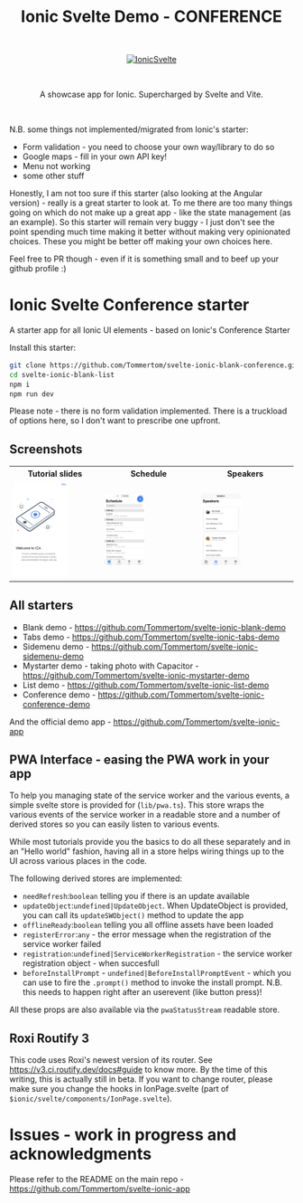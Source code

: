 
<h1 align="center"> Ionic Svelte Demo - CONFERENCE</h1> <br>
<p align="center">
  <a href="https://ionicsvelte.firebaseapp.com">
    <img alt="IonicSvelte" title="IonicSvelte" src="https://github.com/Tommertom/svelte-ionic-app/raw/master/src/static/assets/svelte-ionic-vite.png" width="350">
  </a>
</p>
<br>
<p align="center">
  A showcase app for Ionic. Supercharged by Svelte and Vite.
</p>
<br>

N.B. some things not implemented/migrated from Ionic's starter:
- Form validation - you need to choose your own way/library to do so
- Google maps - fill in your own API key!
- Menu not working
- some other stuff

Honestly, I am not too sure if this starter (also looking at the Angular version) - really is a great starter to look at. To me there are too many things going on which do not make up a great app - like the state management (as an example). So this starter will remain very buggy - I just don't see the point spending much time making it better without making very opinionated choices. These you might be better off making your own choices here.

Feel free to PR though - even if it is something small and to beef up your github profile :)


# Ionic Svelte Conference starter
A starter app for all Ionic UI elements - based on Ionic's Conference Starter

Install this starter:
```bash
git clone https://github.com/Tommertom/svelte-ionic-blank-conference.git 
cd svelte-ionic-blank-list
npm i
npm run dev
```

Please note - there is no form validation implemented. There is a truckload of options here, so I don't want to prescribe one upfront.

## Screenshots

<table>
  <tr>
    <th>Tutorial slides</th>
    <th>Schedule</th>
        <th>Speakers</th>
  </tr>
  <tr>
    <td>
<img alt="IonicSvelte" title="IonicSvelte" src="screenshots/localhost_3000_tabs_tab2(iPhone SE).png" width="65%" ></td>
    <td><img alt="IonicSvelte" title="IonicSvelte" src="screenshots/localhost_3000_tabs_tab2(iPhone SE) (1).png" width="45%"></td>
     <td><img alt="IonicSvelte" title="IonicSvelte" src="screenshots/localhost_3000_tabs_tab2(iPhone SE) (2).png" width="45%"></td>
     
  </tr> 
</table>

## All starters
* Blank demo - https://github.com/Tommertom/svelte-ionic-blank-demo
* Tabs demo - https://github.com/Tommertom/svelte-ionic-tabs-demo
* Sidemenu demo - https://github.com/Tommertom/svelte-ionic-sidemenu-demo
* Mystarter demo - taking photo with Capacitor - https://github.com/Tommertom/svelte-ionic-mystarter-demo
* List demo - https://github.com/Tommertom/svelte-ionic-list-demo
* Conference demo - https://github.com/Tommertom/svelte-ionic-conference-demo

And the official demo app - https://github.com/Tommertom/svelte-ionic-app

  
## PWA Interface - easing the PWA work in your app
To help you managing state of the service worker and the various events, a simple svelte store is provided for (`lib/pwa.ts`). This store wraps the various events of the service worker in a readable store and a number of derived stores so you can easily listen to various events.

While most tutorials provide you the basics to do all these separately and in an "Hello world" fashion, having all in a store helps wiring things up to the UI across various places in the code. 

The following derived stores are implemented:
- `needRefresh`:`boolean` telling you if there is an update available
- `updateObject`:`undefined|UpdateObject`. When UpdateObject is provided, you can call its `updateSWObject()` method to update the app
- `offlineReady`:`boolean` telling you all offline assets have been loaded
- `registerError`:`any` - the error message when the registration of the service worker failed
- `registration`:`undefined|ServiceWorkerRegistration` - the service worker registration object - when succesfull
- `beforeInstallPrompt` - `undefined|BeforeInstallPromptEvent` - which you can use to fire the `.prompt()` method to invoke the install prompt. N.B. this needs to happen right after an userevent (like button press)!

All these props are also available via the `pwaStatusStream` readable store.

## Roxi Routify 3
This code uses Roxi's newest version of its router. See https://v3.ci.routify.dev/docs#guide to know more. By the time of this writing, this is actually still in beta. If you want to change router, please make sure you change the hooks in IonPage.svelte (part of `$ionic/svelte/components/IonPage.svelte`).

# Issues - work in progress and acknowledgments
Please refer to the README on the main repo - https://github.com/Tommertom/svelte-ionic-app